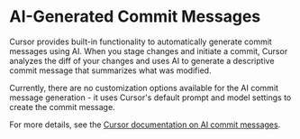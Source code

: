 # AI-Generated Commit Messages

Cursor provides built-in functionality to automatically generate commit messages using AI. When you stage changes and initiate a commit, Cursor analyzes the diff of your changes and uses AI to generate a descriptive commit message that summarizes what was modified.

Currently, there are no customization options available for the AI commit message generation - it uses Cursor's default prompt and model settings to create the commit message.

For more details, see the [Cursor documentation on AI commit messages](https://docs.cursor.com/more/ai-commit-message).
